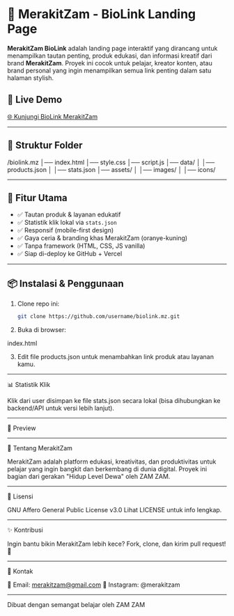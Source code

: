 # 🌟 MerakitZam - BioLink Landing Page

**MerakitZam BioLink** adalah landing page interaktif yang dirancang untuk menampilkan tautan penting, produk edukasi, dan informasi kreatif dari brand **MerakitZam**. Proyek ini cocok untuk pelajar, kreator konten, atau brand personal yang ingin menampilkan semua link penting dalam satu halaman stylish.

## 🔗 Live Demo
[🌐 Kunjungi BioLink MerakitZam](https://namadomainkamu.vercel.app)

---

## 📁 Struktur Folder

/biolink.mz
│── index.html
│── style.css
│── script.js
│── data/
│   │── products.json
│   │── stats.json
│── assets/
│   │── images/
│   │── icons/

---

## 🚀 Fitur Utama

- ✅ Tautan produk & layanan edukatif
- ✅ Statistik klik lokal via `stats.json`
- ✅ Responsif (mobile-first design)
- ✅ Gaya ceria & branding khas MerakitZam (oranye-kuning)
- ✅ Tanpa framework (HTML, CSS, JS vanilla)
- ✅ Siap di-deploy ke GitHub + Vercel

---

## 📦 Instalasi & Penggunaan

1. Clone repo ini:
   ```bash
   git clone https://github.com/username/biolink.mz.git

2. Buka di browser:

index.html


3. Edit file products.json untuk menambahkan link produk atau layanan kamu.




---

📊 Statistik Klik

Klik dari user disimpan ke file stats.json secara lokal (bisa dihubungkan ke backend/API untuk versi lebih lanjut).


---

📸 Preview




---

🧠 Tentang MerakitZam

MerakitZam adalah platform edukasi, kreativitas, dan produktivitas untuk pelajar yang ingin bangkit dan berkembang di dunia digital. Proyek ini bagian dari gerakan "Hidup Level Dewa" oleh ZAM ZAM.


---

📄 Lisensi

GNU Affero General Public License v3.0
Lihat LICENSE untuk info lengkap.


---

✨ Kontribusi

Ingin bantu bikin MerakitZam lebih kece?
Fork, clone, dan kirim pull request! 🚀


---

🔗 Kontak

📧 Email: merakitzam@gmail.com
📱 Instagram: @merakitzam


---

Dibuat dengan semangat belajar oleh ZAM ZAM
